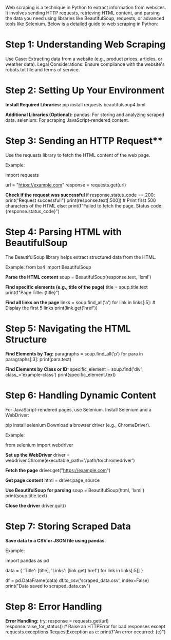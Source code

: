 
Web scraping is a technique in Python to extract information from websites. It involves sending HTTP requests, retrieving HTML content, 
and parsing the data you need using libraries like BeautifulSoup, requests, or advanced tools like Selenium. Below is a detailed guide to web scraping in Python:

# Step 1: Understanding Web Scraping
Use Case: Extracting data from a website (e.g., product prices, articles, or weather data).
Legal Considerations: Ensure compliance with the website's robots.txt file and terms of service.

# Step 2: Setting Up Your Environment

**Install Required Libraries:**
pip install requests beautifulsoup4 lxml

**Additional Libraries (Optional):**
pandas: For storing and analyzing scraped data.
selenium: For scraping JavaScript-rendered content.

# Step 3: Sending an HTTP Request**
Use the requests library to fetch the HTML content of the web page.

Example:

import requests

url = "https://example.com"
response = requests.get(url)

**Check if the request was successful**
if response.status_code == 200:
    print("Request successful!")
    print(response.text[:500])  # Print first 500 characters of the HTML
else:
    print(f"Failed to fetch the page. Status code: {response.status_code}")
    
# Step 4: Parsing HTML with BeautifulSoup
The BeautifulSoup library helps extract structured data from the HTML.

Example:
from bs4 import BeautifulSoup

**Parse the HTML content**
soup = BeautifulSoup(response.text, 'lxml')

**Find specific elements (e.g., title of the page)**
title = soup.title.text
print(f"Page Title: {title}")

**Find all links on the page**
links = soup.find_all('a')
for link in links[:5]:  # Display the first 5 links
    print(link.get('href'))
    
# Step 5: Navigating the HTML Structure

**Find Elements by Tag:**
paragraphs = soup.find_all('p')
for para in paragraphs[:3]:
    print(para.text)
    
**Find Elements by Class or ID:**
specific_element = soup.find('div', class_='example-class')
print(specific_element.text)

# Step 6: Handling Dynamic Content

For JavaScript-rendered pages, use Selenium.
Install Selenium and a WebDriver:

pip install selenium
Download a browser driver (e.g., ChromeDriver).

Example:

from selenium import webdriver

**Set up the WebDriver**
driver = webdriver.Chrome(executable_path='/path/to/chromedriver')

**Fetch the page**
driver.get("https://example.com")

**Get page content**
html = driver.page_source

**Use BeautifulSoup for parsing**
soup = BeautifulSoup(html, 'lxml')
print(soup.title.text)

**Close the driver**
driver.quit()

# Step 7: Storing Scraped Data

**Save data to a CSV or JSON file using pandas.**

Example:

import pandas as pd

data = {
    'Title': [title],
    'Links': [link.get('href') for link in links[:5]]
}

df = pd.DataFrame(data)
df.to_csv('scraped_data.csv', index=False)
print("Data saved to scraped_data.csv")

# Step 8: Error Handling

**Error Handling:**
try:
    response = requests.get(url)
    response.raise_for_status()  # Raise an HTTPError for bad responses
except requests.exceptions.RequestException as e:
    print(f"An error occurred: {e}")


